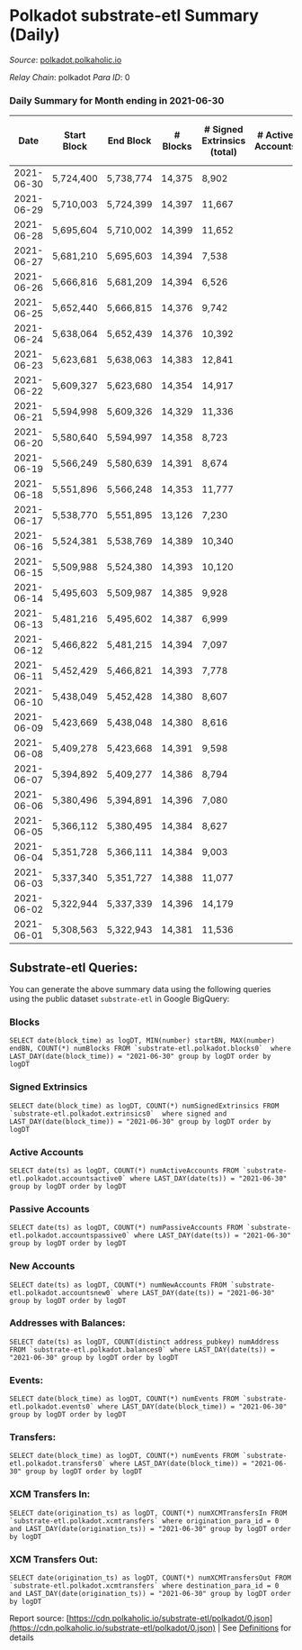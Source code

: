 # Polkadot substrate-etl Summary (Daily)

_Source_: [polkadot.polkaholic.io](https://polkadot.polkaholic.io)

*Relay Chain*: polkadot
*Para ID*: 0



### Daily Summary for Month ending in 2021-06-30


| Date | Start Block | End Block | # Blocks | # Signed Extrinsics (total) | # Active Accounts | # Passive | # New | # Addresses with Balances | # Events | # Transfers | # XCM Transfers In | # XCM Transfers Out | Issues | 
| ---- | ----------- | --------- | -------- | --------------------------- | ----------------- | --------- | ----- | ------------------------- | -------- | ----------- | ------------------ | ------------------- | ------ |
| 2021-06-30 | 5,724,400 | 5,738,774 | 14,375 | 8,902 |  |  |  | 383,778 | 81,800 | 8,398 ($298,721,606.55) |   |   |  |
| 2021-06-29 | 5,710,003 | 5,724,399 | 14,397 | 11,667 |  |  |  |  | 97,401 | 11,149 ($773,122,564.33) |   |   |  |
| 2021-06-28 | 5,695,604 | 5,710,002 | 14,399 | 11,652 |  |  |  |  | 102,937 | 11,702 ($339,572,309.58) |   |   |  |
| 2021-06-27 | 5,681,210 | 5,695,603 | 14,394 | 7,538 |  |  |  |  | 77,889 | 8,048 ($91,878,490.25) |   |   |  |
| 2021-06-26 | 5,666,816 | 5,681,209 | 14,394 | 6,526 |  |  |  |  | 70,379 | 5,861 ($96,255,125.20) |   |   |  |
| 2021-06-25 | 5,652,440 | 5,666,815 | 14,376 | 9,742 |  |  |  |  | 87,537 | 8,922 ($282,189,875.69) |   |   |  |
| 2021-06-24 | 5,638,064 | 5,652,439 | 14,376 | 10,392 |  |  |  |  | 80,723 | 9,382 ($200,839,253.06) |   |   |  |
| 2021-06-23 | 5,623,681 | 5,638,063 | 14,383 | 12,841 |  |  |  |  | 95,074 | 12,207 ($442,361,865.34) |   |   |  |
| 2021-06-22 | 5,609,327 | 5,623,680 | 14,354 | 14,917 |  |  |  |  | 105,826 | 15,095 ($689,913,119.20) |   |   |  |
| 2021-06-21 | 5,594,998 | 5,609,326 | 14,329 | 11,336 |  |  |  |  | 89,721 | 11,251 ($411,091,448.95) |   |   |  |
| 2021-06-20 | 5,580,640 | 5,594,997 | 14,358 | 8,723 |  |  |  |  | 75,401 | 8,025 ($202,279,892.93) |   |   |  |
| 2021-06-19 | 5,566,249 | 5,580,639 | 14,391 | 8,674 |  |  |  |  | 73,949 | 7,708 ($164,102,494.78) |   |   |  |
| 2021-06-18 | 5,551,896 | 5,566,248 | 14,353 | 11,777 |  |  |  |  | 89,856 | 10,964 ($350,930,418.35) |   |   |  |
| 2021-06-17 | 5,538,770 | 5,551,895 | 13,126 | 7,230 |  |  |  |  | 70,276 | 6,470 ($236,152,150.09) |   |   |  |
| 2021-06-16 | 5,524,381 | 5,538,769 | 14,389 | 10,340 |  |  |  |  | 83,709 | 9,824 ($298,896,253.22) |   |   |  |
| 2021-06-15 | 5,509,988 | 5,524,380 | 14,393 | 10,120 |  |  |  |  | 83,970 | 9,813 ($358,477,108.30) |   |   |  |
| 2021-06-14 | 5,495,603 | 5,509,987 | 14,385 | 9,928 |  |  |  |  | 84,011 | 9,495 ($316,203,336.62) |   |   |  |
| 2021-06-13 | 5,481,216 | 5,495,602 | 14,387 | 6,999 |  |  |  |  | 67,241 | 6,445 ($123,408,334.89) |   |   |  |
| 2021-06-12 | 5,466,822 | 5,481,215 | 14,394 | 7,097 |  |  |  |  | 67,701 | 6,640 ($154,296,373.38) |   |   |  |
| 2021-06-11 | 5,452,429 | 5,466,821 | 14,393 | 7,778 |  |  |  |  | 69,217 | 7,270 ($271,634,218.45) |   |   |  |
| 2021-06-10 | 5,438,049 | 5,452,428 | 14,380 | 8,607 |  |  |  |  | 75,995 | 8,202 ($198,739,755.42) |   |   |  |
| 2021-06-09 | 5,423,669 | 5,438,048 | 14,380 | 8,616 |  |  |  |  | 74,081 | 8,113 ($295,607,335.10) |   |   |  |
| 2021-06-08 | 5,409,278 | 5,423,668 | 14,391 | 9,598 |  |  |  |  | 82,078 | 9,561 ($616,252,305.59) |   |   |  |
| 2021-06-07 | 5,394,892 | 5,409,277 | 14,386 | 8,794 |  |  |  |  | 75,824 | 8,467 ($346,786,689.25) |   |   |  |
| 2021-06-06 | 5,380,496 | 5,394,891 | 14,396 | 7,080 |  |  |  |  | 70,892 | 6,474 ($158,005,315.22) |   |   |  |
| 2021-06-05 | 5,366,112 | 5,380,495 | 14,384 | 8,627 |  |  |  |  | 71,553 | 7,978 ($186,137,188.81) |   |   |  |
| 2021-06-04 | 5,351,728 | 5,366,111 | 14,384 | 9,003 |  |  |  |  | 74,089 | 8,866 ($326,855,610.03) |   |   |  |
| 2021-06-03 | 5,337,340 | 5,351,727 | 14,388 | 11,077 |  |  |  |  | 89,374 | 10,681 ($518,272,557.15) |   |   |  |
| 2021-06-02 | 5,322,944 | 5,337,339 | 14,396 | 14,179 |  |  |  |  | 102,896 | 13,816 ($922,147,902.63) |   |   |  |
| 2021-06-01 | 5,308,563 | 5,322,943 | 14,381 | 11,536 |  |  |  |  | 93,530 | 10,810 ($444,507,334.32) |   |   |  |

## Substrate-etl Queries:
You can generate the above summary data using the following queries using the public dataset `substrate-etl` in Google BigQuery:


### Blocks
```
SELECT date(block_time) as logDT, MIN(number) startBN, MAX(number) endBN, COUNT(*) numBlocks FROM `substrate-etl.polkadot.blocks0`  where LAST_DAY(date(block_time)) = "2021-06-30" group by logDT order by logDT
```


### Signed Extrinsics
```
SELECT date(block_time) as logDT, COUNT(*) numSignedExtrinsics FROM `substrate-etl.polkadot.extrinsics0`  where signed and LAST_DAY(date(block_time)) = "2021-06-30" group by logDT order by logDT
```


### Active Accounts
```
SELECT date(ts) as logDT, COUNT(*) numActiveAccounts FROM `substrate-etl.polkadot.accountsactive0` where LAST_DAY(date(ts)) = "2021-06-30" group by logDT order by logDT
```


### Passive Accounts
```
SELECT date(ts) as logDT, COUNT(*) numPassiveAccounts FROM `substrate-etl.polkadot.accountspassive0` where LAST_DAY(date(ts)) = "2021-06-30" group by logDT order by logDT
```


### New Accounts
```
SELECT date(ts) as logDT, COUNT(*) numNewAccounts FROM `substrate-etl.polkadot.accountsnew0` where LAST_DAY(date(ts)) = "2021-06-30" group by logDT order by logDT
```


### Addresses with Balances:
```
SELECT date(ts) as logDT, COUNT(distinct address_pubkey) numAddress FROM `substrate-etl.polkadot.balances0` where LAST_DAY(date(ts)) = "2021-06-30" group by logDT order by logDT
```


### Events:
```
SELECT date(block_time) as logDT, COUNT(*) numEvents FROM `substrate-etl.polkadot.events0` where LAST_DAY(date(block_time)) = "2021-06-30" group by logDT order by logDT
```


### Transfers:
```
SELECT date(block_time) as logDT, COUNT(*) numEvents FROM `substrate-etl.polkadot.transfers0` where LAST_DAY(date(block_time)) = "2021-06-30" group by logDT order by logDT
```


### XCM Transfers In:
```
SELECT date(origination_ts) as logDT, COUNT(*) numXCMTransfersIn FROM `substrate-etl.polkadot.xcmtransfers` where origination_para_id = 0 and LAST_DAY(date(origination_ts)) = "2021-06-30" group by logDT order by logDT
```


### XCM Transfers Out:
```
SELECT date(origination_ts) as logDT, COUNT(*) numXCMTransfersOut FROM `substrate-etl.polkadot.xcmtransfers` where destination_para_id = 0 and LAST_DAY(date(origination_ts)) = "2021-06-30" group by logDT order by logDT
```



Report source: [https://cdn.polkaholic.io/substrate-etl/polkadot/0.json](https://cdn.polkaholic.io/substrate-etl/polkadot/0.json) | See [Definitions](/DEFINITIONS.md) for details
